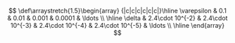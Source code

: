 $$ \def\arraystretch{1.5}\begin{array} {|c|c|c|c|c|c|}\hline \varepsilon & 0.1 & 0.01 & 0.001 & 0.0001 & \ldots \\ \hline \delta & 2.4\cdot 10^{-2} & 2.4\cdot 10^{-3} & 2.4\cdot 10^{-4} & 2.4\cdot 10^{-5} & \ldots \\ \hline  \end{array} $$